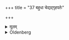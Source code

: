 +++
title = "37 बहुधा चेद्यद्गृहपतेः"

+++

<details><summary>मूलम्</summary>

बहुधा चेद्यद्गृहपतेः ३७
</details>

<details><summary>Oldenberg</summary>

37. From the rice(-harvest) till the barley(-harvest), or from the barley(-harvest) till the rice(-harvest) he should offer (the Balis) himself. He should offer (the Balis) himself.

End of the First Paṭala.
</details>
